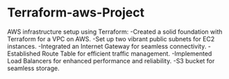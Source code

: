 # Terraform-aws-Project
 AWS infrastructure setup using Terraform:
-Created a solid foundation with Terraform for a VPC on AWS.
-Set up two vibrant public subnets for EC2 instances.
-Integrated an Internet Gateway for seamless connectivity.
-Established Route Table for efficient traffic management.
-Implemented Load Balancers for enhanced performance and reliability.
-S3 bucket for seamless storage.

